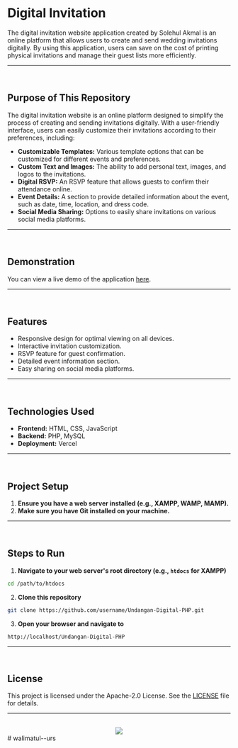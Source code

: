 # Digital Invitation

The digital invitation website application created by Solehul Akmal is an online platform that allows users to create and send wedding invitations digitally. By using this application, users can save on the cost of printing physical invitations and manage their guest lists more efficiently.

<hr><br>

## Purpose of This Repository

The digital invitation website is an online platform designed to simplify the process of creating and sending invitations digitally. With a user-friendly interface, users can easily customize their invitations according to their preferences, including:

- **Customizable Templates:** Various template options that can be customized for different events and preferences.
- **Custom Text and Images:** The ability to add personal text, images, and logos to the invitations.
- **Digital RSVP:** An RSVP feature that allows guests to confirm their attendance online.
- **Event Details:** A section to provide detailed information about the event, such as date, time, location, and dress code.
- **Social Media Sharing:** Options to easily share invitations on various social media platforms.

<hr><br>

## Demonstration

You can view a live demo of the application [here](https://undangan-digital-php.guanshiyinnn.com/).

<hr><br>

## Features

- Responsive design for optimal viewing on all devices.
- Interactive invitation customization.
- RSVP feature for guest confirmation.
- Detailed event information section.
- Easy sharing on social media platforms.

<hr><br>

## Technologies Used

- **Frontend:** HTML, CSS, JavaScript
- **Backend:** PHP, MySQL
- **Deployment:** Vercel

<hr><br>

## Project Setup

1. **Ensure you have a web server installed (e.g., XAMPP, WAMP, MAMP).**
2. **Make sure you have Git installed on your machine.**

<hr><br>

## Steps to Run

1. **Navigate to your web server's root directory (e.g., `htdocs` for XAMPP)**

```bash
cd /path/to/htdocs
```

2. **Clone this repository**

```bash
git clone https://github.com/username/Undangan-Digital-PHP.git
```

3. **Open your browser and navigate to**

```
http://localhost/Undangan-Digital-PHP
```

<hr><br>

## License

This project is licensed under the Apache-2.0 License. See the [LICENSE](LICENSE) file for details.

<hr><br>

<div align="center">
   <a href="https://www.instagram.com/guanshiyin_/">
      <img src="https://capsule-render.vercel.app/api?type=waving&height=200&color=100:393E46,20:F7F7F7&section=footer&reversal=false&textBg=false&fontAlignY=50&descAlign=48&descAlignY=59"/>
   </a>
</div>
# walimatul--urs
